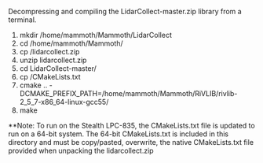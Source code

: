 Decompressing and compiling the LidarCollect-master.zip library from a terminal.

1. mkdir /home/mammoth/Mammoth/LidarCollect
2. cd /home/mammoth/Mammoth/
3. cp <source location> /lidarcollect.zip
4. unzip lidarcollect.zip
5. cd LidarCollect-master/
6. cp <source location> /CMakeLists.txt
7. cmake .. -DCMAKE_PREFIX_PATH=/home/mammoth/Mammoth/RiVLIB/rivlib-2_5_7-x86_64-linux-gcc55/
8. make

**Note: To run on the Stealth LPC-835, the CMakeLists.txt file is updated to
run on a 64-bit system. The 64-bit CMakeLists.txt is included in this directory
and must be copy/pasted, overwrite, the native CMakeLists.txt file provided when
unpacking the lidarcollect.zip
